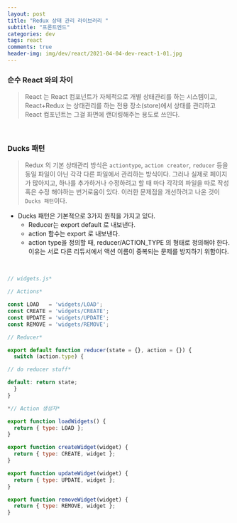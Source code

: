 ```yaml
---
layout: post
title: "Redux 상태 관리 라이브러리 "
subtitle: "프론트엔드"
categories: dev
tags: react
comments: true
header-img: img/dev/react/2021-04-04-dev-react-1-01.jpg
---
```


### 순수 React 와의 차이

> React 는 React 컴포넌트가 자체적으로 개별 상태관리를 하는 시스템이고, React+Redux 는 상태관리를 하는 전용 장소(store)에서 상태를 관리하고 React 컴포넌트는 그걸 화면에 랜더링해주는 용도로 쓰인다.

<br/>

### Ducks 패턴

> Redux 의 기본 상태관리 방식은 `actiontype`, `action creator`, `reducer` 등을 동일 파일이 아닌 각각 다른 파일에서 관리하는 방식이다.
> 그러나 실제로 페이지가 많아지고, 하나를 추가하거나 수정하려고 할 때 마다 각각의 파일을 따로 작성 혹은 수정 해야하는 번거로움이 있다. 이러한 문제점을 개선하려고 나온 것이 `Ducks 패턴`이다.

- Ducks 패턴은 기본적으로 3가지 원칙을 가지고 있다.
  - Reducer는 export default 로 내보낸다.
  - action 함수는 export 로 내보낸다.
  - action type을 정의할 때, reducer/ACTION_TYPE 의 형태로 정의해야 한다. 이유는 서로 다른 리듀서에서 액션 이름이 중복되는 문제를 방지하기 위함이다.

<br/>

```jsx
// widgets.js*

// Actions*

const LOAD   = 'widgets/LOAD';
const CREATE = 'widgets/CREATE';
const UPDATE = 'widgets/UPDATE';
const REMOVE = 'widgets/REMOVE';

// Reducer*

export default function reducer(state = {}, action = {}) {
  switch (action.type) {

// do reducer stuff*

default: return state;
  }
}

*// Action 생성자*

export function loadWidgets() {
  return { type: LOAD };
}

export function createWidget(widget) {
  return { type: CREATE, widget };
}

export function updateWidget(widget) {
  return { type: UPDATE, widget };
}

export function removeWidget(widget) {
  return { type: REMOVE, widget };
}
```
